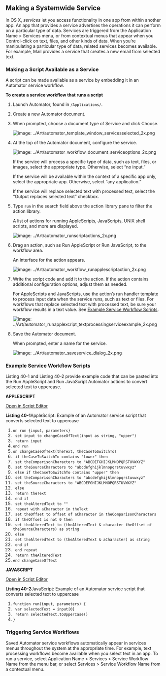 <a id="//apple_ref/doc/uid/TP40016239-CH46"></a><a id="//apple_ref/doc/uid/TP40016239-CH46-SW1"></a>
<a id="//apple_ref/doc/uid/TP40016239-CH68"></a><a id="//apple_ref/doc/uid/TP40016239-CH68-SW1"></a>

## Making a Systemwide Service

In OS X, *services* let you access functionality in one app from within another app. An app that provides a service advertises the operations it can perform on a particular type of data. Services are triggered from the Application Name &gt; Services menu, or from contextual menus that appear when you Control-click on text, files, and other kinds of data. When you’re manipulating a particular type of data, related services becomes available. For example, Mail provides a service that creates a new email from selected text.

<a id="//apple_ref/doc/uid/TP40016239-CH46-SW9"></a>

### Making a Script Available as a Service

A script can be made available as a service by embedding it in an Automator service workflow.

<a id="//apple_ref/doc/uid/TP40016239-CH46-SW10"></a>

**To create a service workflow that runs a script**

1. Launch Automator, found in `/Applications/`.
2. Create a new Automator document.
3. When prompted, choose a document type of Service and click Choose.

   <a id="//apple_ref/doc/uid/TP40016239-CH46-SW4"></a>

   ![image: ../Art/automator_template_window_servicesselected_2x.png](https://developer.apple.com/library/archive/mac-automation-scripting-guide/Art/automator_template_window_servicesselected_2x.png)
4. At the top of the Automator document, configure the service.

   <a id="//apple_ref/doc/uid/TP40016239-CH46-SW5"></a>

   ![image: ../Art/automator_workflow_document_serviceoptions_2x.png](https://developer.apple.com/library/archive/mac-automation-scripting-guide/Art/automator_workflow_document_serviceoptions_2x.png)

   If the service will process a specific type of data, such as text, files, or images, select the appropriate type. Otherwise, select “no input.”

   If the service will be available within the context of a specific app only, select the appropriate app. Otherwise, select “any application.”

   If the service will replace selected text with processed text, select the “Output replaces selected text” checkbox.
5. Type `run` in the search field above the action library pane to filter the action library.

   A list of actions for running AppleScripts, JavaScripts, UNIX shell scripts, and more are displayed.

   <a id="//apple_ref/doc/uid/TP40016239-CH46-SW6"></a>

   ![image: ../Art/automator_runscriptactions_2x.png](https://developer.apple.com/library/archive/mac-automation-scripting-guide/Art/automator_runscriptactions_2x.png)
6. Drag an action, such as Run AppleScript or Run JavaScript, to the workflow area.

   An interface for the action appears.

   <a id="//apple_ref/doc/uid/TP40016239-CH46-SW7"></a>

   ![image: ../Art/automator_workflow_runapplescriptaction_2x.png](https://developer.apple.com/library/archive/mac-automation-scripting-guide/Art/automator_workflow_runapplescriptaction_2x.png)
7. Write the script code and add it to the action. If the action contains additional configuration options, adjust them as needed.

   For AppleScripts and JavaScripts, use the action’s run handler template to process input data when the service runs, such as text or files. For workflows that replace selected text with processed text, be sure your workflow results in a text value. See [Example Service Workflow Scripts](#//apple_ref/doc/uid/TP40016239-CH46-SW12).

   <a id="//apple_ref/doc/uid/TP40016239-CH46-SW8"></a>

   ![image: ../Art/automator_runapplexcript_textprocessingserviceexample_2x.png](https://developer.apple.com/library/archive/mac-automation-scripting-guide/Art/automator_runapplexcript_textprocessingserviceexample_2x.png)
8. Save the Automator document.

   When prompted, enter a name for the service.

   <a id="//apple_ref/doc/uid/TP40016239-CH46-SW11"></a>

   ![image: ../Art/automator_saveservice_dialog_2x.png](https://developer.apple.com/library/archive/mac-automation-scripting-guide/Art/automator_saveservice_dialog_2x.png)

<a id="//apple_ref/doc/uid/TP40016239-CH46-SW12"></a>

### Example Service Workflow Scripts

Listing 40-1 and Listing 40-2 provide example code that can be pasted into the Run AppleScript and Run JavaScript Automator actions to convert selected text to uppercase.

**APPLESCRIPT**

[Open in Script Editor](https://developer.apple.com/library/archive/mac-automation-scripting-guide/applescript:/com.apple.scripteditor?action=new&name=Convert%20Text%20to%20Uppercase&script=on%20run%20%7Binput%2C%20parameters%7D%0D%20%20%20%20set%20input%20to%20changeCaseOfText%28input%20as%20string%2C%20%22upper%22%29%0D%20%20%20%20return%20input%0Dend%20run%0D%0Don%20changeCaseOfText%28theText%2C%20theCaseToSwitchTo%29%0D%20%20%20%20if%20theCaseToSwitchTo%20contains%20%22lower%22%20then%0D%20%20%20%20%20%20%20%20set%20theComparisonCharacters%20to%20%22ABCDEFGHIJKLMNOPQRSTUVWXYZ%22%0D%20%20%20%20%20%20%20%20set%20theSourceCharacters%20to%20%22abcdefghijklmnopqrstuvwxyz%22%0D%20%20%20%20else%20if%20theCaseToSwitchTo%20contains%20%22upper%22%20then%0D%20%20%20%20%20%20%20%20set%20theComparisonCharacters%20to%20%22abcdefghijklmnopqrstuvwxyz%22%0D%20%20%20%20%20%20%20%20set%20theSourceCharacters%20to%20%22ABCDEFGHIJKLMNOPQRSTUVWXYZ%22%0D%20%20%20%20else%0D%20%20%20%20%20%20%20%20return%20theText%0D%20%20%20%20end%20if%0D%20%20%20%20set%20theAlteredText%20to%20%22%22%0D%20%20%20%20repeat%20with%20aCharacter%20in%20theText%0D%20%20%20%20%20%20%20%20set%20theOffset%20to%20offset%20of%20aCharacter%20in%20theComparisonCharacters%0D%20%20%20%20%20%20%20%20if%20theOffset%20is%20not%200%20then%0D%20%20%20%20%20%20%20%20%20%20%20%20set%20theAlteredText%20to%20%28theAlteredText%20%26%20character%20theOffset%20of%20theSourceCharacters%29%20as%20string%0D%20%20%20%20%20%20%20%20else%0D%20%20%20%20%20%20%20%20%20%20%20%20set%20theAlteredText%20to%20%28theAlteredText%20%26%20aCharacter%29%20as%20string%0D%20%20%20%20%20%20%20%20end%20if%0D%20%20%20%20end%20repeat%0D%20%20%20%20return%20theAlteredText%0Dend%20changeCaseOfText%0D)

<a id="//apple_ref/doc/uid/TP40016239-CH46-SW2"></a>
**Listing 40-1**AppleScript: Example of an Automator service script that converts selected text to uppercase

1. `on run {input, parameters}`
2. ` set input to changeCaseOfText(input as string, "upper")`
3. ` return input`
4. `end run`
6. `on changeCaseOfText(theText, theCaseToSwitchTo)`
7. ` if theCaseToSwitchTo contains "lower" then`
8. ` set theComparisonCharacters to "ABCDEFGHIJKLMNOPQRSTUVWXYZ"`
9. ` set theSourceCharacters to "abcdefghijklmnopqrstuvwxyz"`
10. ` else if theCaseToSwitchTo contains "upper" then`
11. ` set theComparisonCharacters to "abcdefghijklmnopqrstuvwxyz"`
12. ` set theSourceCharacters to "ABCDEFGHIJKLMNOPQRSTUVWXYZ"`
13. ` else`
14. ` return theText`
15. ` end if`
16. ` set theAlteredText to ""`
17. ` repeat with aCharacter in theText`
18. ` set theOffset to offset of aCharacter in theComparisonCharacters`
19. ` if theOffset is not 0 then`
20. ` set theAlteredText to (theAlteredText & character theOffset of theSourceCharacters) as string`
21. ` else`
22. ` set theAlteredText to (theAlteredText & aCharacter) as string`
23. ` end if`
24. ` end repeat`
25. ` return theAlteredText`
26. `end changeCaseOfText`

**JAVASCRIPT**

[Open in Script Editor](https://developer.apple.com/library/archive/mac-automation-scripting-guide/applescript:/com.apple.scripteditor?action=new&name=Convert%20Text%20to%20Uppercase&script=function%20run%28input%2C%20parameters%29%20%7B%0A%20%20%20%20var%20selectedText%20%3D%20input%5B0%5D%0A%20%20%20%20return%20selectedText.toUpperCase%28%29%0A%7D)

<a id="//apple_ref/doc/uid/TP40016239-CH46-SW3"></a>
**Listing 40-2**JavaScript: Example of an Automator service script that converts selected text to uppercase

1. `function run(input, parameters) {`
2. ` var selectedText = input[0]`
3. ` return selectedText.toUpperCase()`
4. `}`

<a id="//apple_ref/doc/uid/TP40016239-CH46-SW13"></a>

### Triggering Service Workflows

Saved Automator service workflows automatically appear in services menus throughout the system at the appropriate time. For example, text processing workflows become available when you select text in an app. To run a service, select Application Name &gt; Services &gt; Service Workflow Name from the menu bar, or select Services &gt; Service Workflow Name from a contextual menu.
